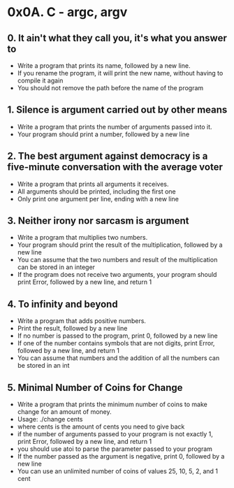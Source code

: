 # 0x0A. C - argc, argv
## 0. It ain't what they call you, it's what you answer to
* Write a program that prints its name, followed by a new line.
 * If you rename the program, it will print the new name, without having to compile it again
 * You should not remove the path before the name of the program

## 1. Silence is argument carried out by other means
* Write a program that prints the number of arguments passed into it.
 * Your program should print a number, followed by a new line

## 2. The best argument against democracy is a five-minute conversation with the average voter
* Write a program that prints all arguments it receives.
 * All arguments should be printed, including the first one
 * Only print one argument per line, ending with a new line

## 3. Neither irony nor sarcasm is argument
* Write a program that multiplies two numbers.
 * Your program should print the result of the multiplication, followed by a new line
 * You can assume that the two numbers and result of the multiplication can be stored in an integer
 * If the program does not receive two arguments, your program should print Error, followed by a new line, and return 1

## 4. To infinity and beyond
* Write a program that adds positive numbers.
 * Print the result, followed by a new line
 * If no number is passed to the program, print 0, followed by a new line
 * If one of the number contains symbols that are not digits, print Error, followed by a new line, and return 1
 * You can assume that numbers and the addition of all the numbers can be stored in an int

## 5. Minimal Number of Coins for Change
* Write a program that prints the minimum number of coins to make change for an amount of money.
 * Usage: ./change cents
 * where cents is the amount of cents you need to give back
 * if the number of arguments passed to your program is not exactly 1, print Error, followed by a new line, and return 1
 * you should use atoi to parse the parameter passed to your program
 * If the number passed as the argument is negative, print 0, followed by a new line
 * You can use an unlimited number of coins of values 25, 10, 5, 2, and 1 cent
